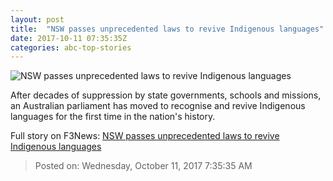```yaml
---
layout: post
title:  "NSW passes unprecedented laws to revive Indigenous languages"
date: 2017-10-11 07:35:35Z
categories: abc-top-stories
---
```


![NSW passes unprecedented laws to revive Indigenous languages](http://www.abc.net.au/news/image/9039956-1x1-700x700.jpg)

After decades of suppression by state governments, schools and missions, an Australian parliament has moved to recognise and revive Indigenous languages for the first time in the nation's history.


Full story on F3News: [NSW passes unprecedented laws to revive Indigenous languages](http://www.f3nws.com/n/EeJHHH)

> Posted on: Wednesday, October 11, 2017 7:35:35 AM

